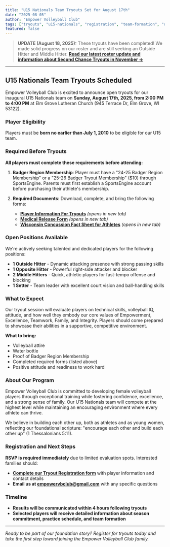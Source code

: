 ```yaml
---
title: "U15 Nationals Team Tryouts Set for August 17th"
date: "2025-08-05"
author: "Empower Volleyball Club"
tags: ["tryouts", "u15-nationals", "registration", "team-formation", "opportunity"]
featured: false
---
```


> **UPDATE (August 18, 2025):** These tryouts have been completed! We made solid progress on our roster and are still seeking an Outside Hitter and Middle Hitter. **[Read our latest roster update and information about Second Chance Tryouts in November →](/news/2025-08-18-roster-update-second-chance-tryouts)**

---

## U15 Nationals Team Tryouts Scheduled

Empower Volleyball Club is excited to announce open tryouts for our inaugural U15 Nationals team on **Sunday, August 17th, 2025, from 2:00 PM to 4:00 PM** at Elm Grove Lutheran Church (945 Terrace Dr, Elm Grove, WI 53122).

### Player Eligibility

Players must be **born no earlier than July 1, 2010** to be eligible for our U15 team.

### Required Before Tryouts

**All players must complete these requirements before attending:**

1. **Badger Region Membership**: Player must have a "24-25 Badger Region Membership" or a "25-26 Badger Tryout Membership" ($10) through SportsEngine. Parents must first establish a SportsEngine account before purchasing their athlete's membership.

2. **Required Documents**: Download, complete, and bring the following forms:
   - **<a href="/documents/Player_Information_For_Tryouts.pdf" target="_blank" rel="noopener noreferrer">Player Information For Tryouts</a>** *(opens in new tab)*
   - **<a href="/documents/Medical_Release_Form.pdf" target="_blank" rel="noopener noreferrer">Medical Release Form</a>** *(opens in new tab)*
   - **<a href="/documents/Wisconsin_Concussion_Fact_Sheet_for_Athletes.pdf" target="_blank" rel="noopener noreferrer">Wisconsin Concussion Fact Sheet for Athletes</a>** *(opens in new tab)*

### Open Positions Available

We're actively seeking talented and dedicated players for the following positions:

- **1 Outside Hitter** - Dynamic attacking presence with strong passing skills
- **1 Opposite Hitter** - Powerful right-side attacker and blocker  
- **2 Middle Hitters** - Quick, athletic players for fast-tempo offense and blocking
- **1 Setter** - Team leader with excellent court vision and ball-handling skills

### What to Expect

Our tryout session will evaluate players on technical skills, volleyball IQ, attitude, and how well they embody our core values of Empowerment, Excellence, Teamwork, Family, and Integrity. Players should come prepared to showcase their abilities in a supportive, competitive environment.

**What to bring:**
- Volleyball attire
- Water bottle
- Proof of Badger Region Membership
- Completed required forms (listed above)
- Positive attitude and readiness to work hard

### About Our Program

Empower Volleyball Club is committed to developing female volleyball players through exceptional training while fostering confidence, excellence, and a strong sense of family. Our U15 Nationals team will compete at the highest level while maintaining an encouraging environment where every athlete can thrive.

We believe in building each other up, both as athletes and as young women, reflecting our foundational scripture: "encourage each other and build each other up" (1 Thessalonians 5:11).

### Registration and Next Steps

**RSVP is required immediately** due to limited evaluation spots. Interested families should:

- **[Complete our Tryout Registration form](/interest)** with player information and contact details
- **Email us at [empowervbclub@gmail.com](mailto:empowervbclub@gmail.com)** with any specific questions

### Timeline

- **Results will be communicated within 4 hours following tryouts**
- **Selected players will receive detailed information about season commitment, practice schedule, and team formation**

---

*Ready to be part of our foundation story? Register for tryouts today and take the first step toward joining the Empower Volleyball Club family.*